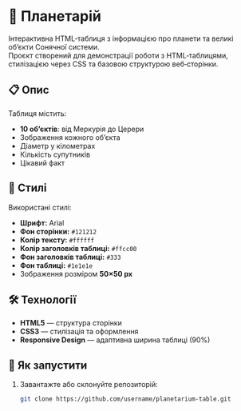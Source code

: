 # 🌌 Планетарій

Інтерактивна HTML‑таблиця з інформацією про планети та великі об’єкти Сонячної системи.  
Проєкт створений для демонстрації роботи з HTML‑таблицями, стилізацією через CSS та базовою структурою веб‑сторінки.

## 📋 Опис

Таблиця містить:
- **10 об’єктів**: від Меркурія до Церери
- Зображення кожного об’єкта
- Діаметр у кілометрах
- Кількість супутників
- Цікавий факт

## 🎨 Стилі

Використані стилі:
- **Шрифт:** Arial  
- **Фон сторінки:** `#121212`  
- **Колір тексту:** `#ffffff`  
- **Колір заголовків таблиці:** `#ffcc00`  
- **Фон заголовків таблиці:** `#333`  
- **Фон таблиці:** `#1e1e1e`  
- Зображення розміром **50×50 px**

## 🛠 Технології

- **HTML5** — структура сторінки
- **CSS3** — стилізація та оформлення
- **Responsive Design** — адаптивна ширина таблиці (90%)

## 🚀 Як запустити

1. Завантажте або склонуйте репозиторій:
   ```bash
   git clone https://github.com/username/planetarium-table.git
